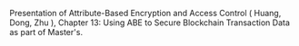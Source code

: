 Presentation of Attribute-Based Encryption and Access Control ( Huang, Dong, Zhu ), Chapter 13: Using ABE to Secure Blockchain Transaction Data as part of Master's. 
